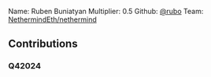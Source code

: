 Name: Ruben Buniatyan
Multiplier: 0.5
Github: [@rubo](https://github.com/rubo)
Team: [NethermindEth/nethermind](https://github.com/NethermindEth/nethermind/pulls?q=author%3Arubo)

## Contributions
### Q42024

